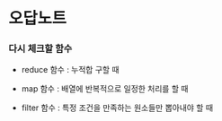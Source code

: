 # 오답노트


### 다시 체크할 함수

* reduce 함수 : 누적합 구할 때

* map 함수 : 배열에 반복적으로 일정한 처리를 할 때

* filter 함수 : 특정 조건을 만족하는 원소들만 뽑아내야 할 때